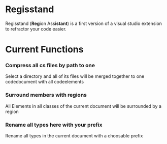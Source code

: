 # Regisstand

Regisstand (**Reg**ion Ass**istant**) is a first version of a visual studio extension to refractor your code easier.

# Current Functions
### Compress all cs files by path to one

Select a directory and all of its files will be merged together to one codedocument with all codeelements

### Surround members with regions

All Elements in all classes of the current document will be surrounded by a region

### Rename all types here with your prefix

Rename all types in the current document with a choosable prefix
